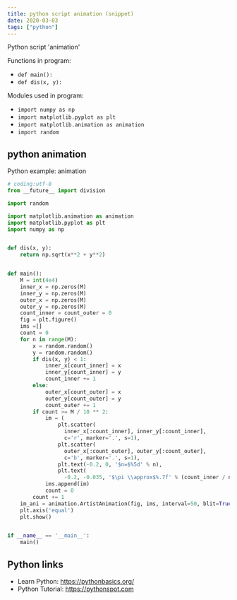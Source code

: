 ```yaml
---
title: python script animation (snippet)
date: 2020-03-03
tags: ["python"]
---
```

Python script 'animation'

Functions in program: 
* `def main():`
* `def dis(x, y):`

Modules used in program: 
* `import numpy as np`
* `import matplotlib.pyplot as plt`
* `import matplotlib.animation as animation`
* `import random`

## python animation

Python example: animation

```python
# coding:utf-8
from __future__ import division

import random

import matplotlib.animation as animation
import matplotlib.pyplot as plt
import numpy as np


def dis(x, y):
    return np.sqrt(x**2 + y**2)


def main():
    M = int(4e4)
    inner_x = np.zeros(M)
    inner_y = np.zeros(M)
    outer_x = np.zeros(M)
    outer_y = np.zeros(M)
    count_inner = count_outer = 0
    fig = plt.figure()
    ims =[]
    count = 0
    for n in range(M):
        x = random.random()
        y = random.random()
        if dis(x, y) < 1:
            inner_x[count_inner] = x
            inner_y[count_inner] = y
            count_inner += 1
        else:
            outer_x[count_outer] = x
            outer_y[count_outer] = y
            count_outer += 1
        if count >= M / 10 ** 2:
            im = (
                plt.scatter(
                  inner_x[:count_inner], inner_y[:count_inner],
                  c='r', marker='.', s=1),
                plt.scatter(
                  outer_x[:count_outer], outer_y[:count_outer],
                  c='b', marker='.', s=1),
                plt.text(-0.2, 0, '$n=$%5d' % n),
                plt.text(
                  -0.2, -0.035, '$\pi \\approx$%.7f' % (count_inner / n * 4)))
            ims.append(im)
            count = 0
        count += 1
    im_ani = animation.ArtistAnimation(fig, ims, interval=50, blit=True)
    plt.axis('equal')
    plt.show()


if __name__ == '__main__':
    main()


```

## Python links

- Learn Python: https://pythonbasics.org/
- Python Tutorial: https://pythonspot.com
